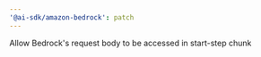 ```yaml
---
'@ai-sdk/amazon-bedrock': patch
---
```


Allow Bedrock's request body to be accessed in start-step chunk
